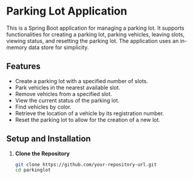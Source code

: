 # Parking Lot Application

This is a Spring Boot application for managing a parking lot. It supports functionalities for creating a parking lot, parking vehicles, leaving slots, viewing status, and resetting the parking lot. The application uses an in-memory data store for simplicity.

## Features

- Create a parking lot with a specified number of slots.
- Park vehicles in the nearest available slot.
- Remove vehicles from a specified slot.
- View the current status of the parking lot.
- Find vehicles by color.
- Retrieve the location of a vehicle by its registration number.
- Reset the parking lot to allow for the creation of a new lot.

## Setup and Installation

1. **Clone the Repository**

   ```bash
   git clone https://github.com/your-repository-url.git
   cd parkinglot
